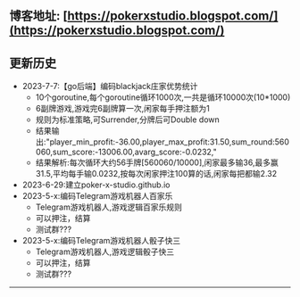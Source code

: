 
## 博客地址: [https://pokerxstudio.blogspot.com/](https://pokerxstudio.blogspot.com/)


## 更新历史

- 2023-7-7:【go后端】编码blackjack庄家优势统计
  - 10个goroutine,每个goroutine循环1000次,一共是循环10000次(10*1000)
  - 6副牌游戏,游戏完6副牌算一次,闲家每手押注额为1
  - 规则为标准策略,可Surrender,分牌后可Double down
  - 结果输出:"player_min_profit:-36.00,player_max_profit:31.50,sum_round:560060,sum_score:-13006.00,avarg_score:-0.0232,"
  - 结果解析:每次循环大约56手牌[560060/10000],闲家最多输36,最多赢31.5,平均每手输0.0232,按每次闲家押注100算的话,闲家每把都输2.32
- 2023-6-29:建立poker-x-studio.github.io
- 2023-5-x:编码Telegram游戏机器人百家乐
  - Telegram游戏机器人,游戏逻辑百家乐规则
  - 可以押注，结算
  - 测试群??? 
- 2023-5-x:编码Telegram游戏机器人骰子快三
  - Telegram游戏机器人,游戏逻辑骰子快三
  - 可以押注，结算
  - 测试群??? 

---
